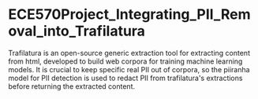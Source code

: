 # ECE570Project_Integrating_PII_Removal_into_Trafilatura
Trafilatura is an open-source generic extraction tool for extracting content from html, developed to build web corpora for training machine learning models. It is crucial to keep specific real PII out of corpora, so the piiranha model for PII detection is used to redact PII from trafilatura's extractions before returning the extracted content.
